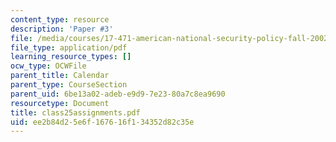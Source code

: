 ```yaml
---
content_type: resource
description: 'Paper #3'
file: /media/courses/17-471-american-national-security-policy-fall-2002/ee2b84d25e6f167616f134352d82c35e_class25assignments.pdf
file_type: application/pdf
learning_resource_types: []
ocw_type: OCWFile
parent_title: Calendar
parent_type: CourseSection
parent_uid: 6be13a02-adeb-e9d9-7e23-80a7c8ea9690
resourcetype: Document
title: class25assignments.pdf
uid: ee2b84d2-5e6f-1676-16f1-34352d82c35e
---
```


